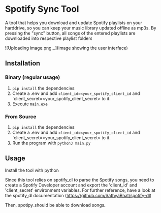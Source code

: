 # Spotify Sync Tool

A tool that helps you download and update Spotify playlists on your harddrive, so you can keep your music library updated offline as mp3s.
By pressing the "sync" button, all songs of the entered playlists are downloaded into respective playlist folders

![Uploading image.png…](Image showing the user interface)

## Installation

### Binary (regular usage)

1. `pip install` the dependencies
2. Create a .env and add `client_id=<your_spotify_client_id` and `client_secret=<your_spotify_client_secret> to it.
3. Execute `main.exe`

### From Source

1. `pip install` the dependencies
2. Create a .env and add `client_id=<your_spotify_client_id` and `client_secret=<your_spotify_client_secret> to it.
3. Run the program with `python3 main.py`

## Usage

Install the tool with python

Since this tool relies on spotify_dl to parse the Spotify songs, you need to create a Spotify Developer account 
and export the 'client_id' and 'client_secret' environment variables. For further reference, have a look at the spotify_dl documentation (https://github.com/SathyaBhat/spotify-dl)

Then, spotipy_should be able to download songs.
